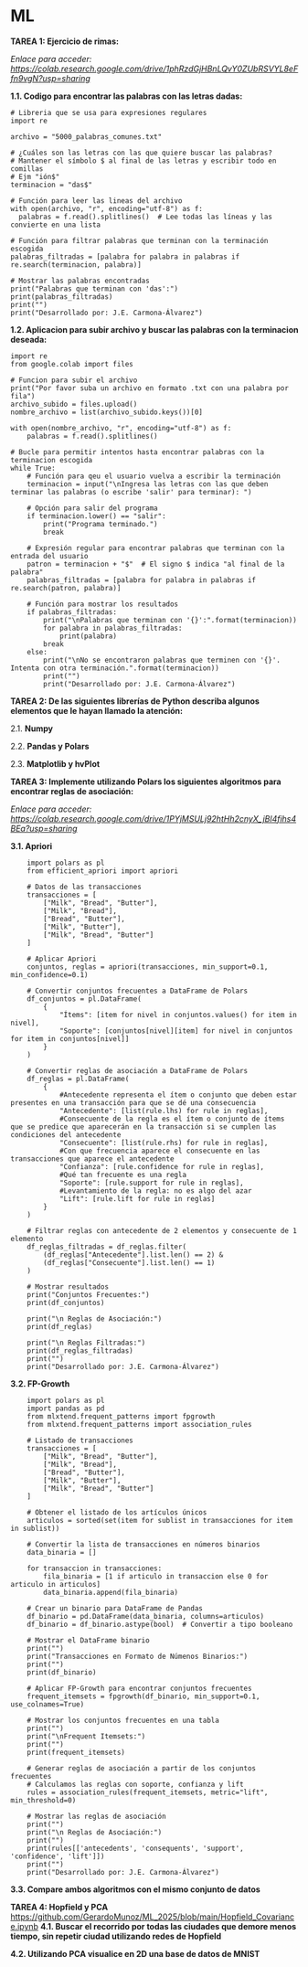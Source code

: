 # ML
**TAREA 1: Ejercicio de rimas:**

_Enlace para acceder: https://colab.research.google.com/drive/1phRzdGjHBnLQvY0ZUbRSVYL8eFfn9vgN?usp=sharing_

**1.1. Codigo para encontrar las palabras con las letras dadas:**

    # Libreria que se usa para expresiones regulares
    import re 
    
    archivo = "5000_palabras_comunes.txt"
    
    # ¿Cuáles son las letras con las que quiere buscar las palabras?
    # Mantener el símbolo $ al final de las letras y escribir todo en comillas
    # Ejm "ión$"
    terminacion = "das$"  
    
    # Función para leer las lineas del archivo
    with open(archivo, "r", encoding="utf-8") as f:
      palabras = f.read().splitlines()  # Lee todas las líneas y las convierte en una lista
    
    # Función para filtrar palabras que terminan con la terminación escogida
    palabras_filtradas = [palabra for palabra in palabras if re.search(terminacion, palabra)]
    
    # Mostrar las palabras encontradas
    print("Palabras que terminan con 'das':")
    print(palabras_filtradas)
    print("")
    print("Desarrollado por: J.E. Carmona-Álvarez")

**1.2. Aplicacion para subir archivo y buscar las palabras con la terminacion deseada:**

    import re
    from google.colab import files
    
    # Funcion para subir el archivo
    print("Por favor suba un archivo en formato .txt con una palabra por fila")
    archivo_subido = files.upload()
    nombre_archivo = list(archivo_subido.keys())[0]
    
    with open(nombre_archivo, "r", encoding="utf-8") as f:
        palabras = f.read().splitlines()  
    
    # Bucle para permitir intentos hasta encontrar palabras con la terminacion escogida
    while True:
        # Función para qeu el usuario vuelva a escribir la terminación
        terminacion = input("\nIngresa las letras con las que deben terminar las palabras (o escribe 'salir' para terminar): ")
    
        # Opción para salir del programa
        if terminacion.lower() == "salir":
            print("Programa terminado.")
            break
    
        # Expresión regular para encontrar palabras que terminan con la entrada del usuario
        patron = terminacion + "$"  # El signo $ indica "al final de la palabra"
        palabras_filtradas = [palabra for palabra in palabras if re.search(patron, palabra)]
    
        # Función para mostrar los resultados
        if palabras_filtradas:
            print("\nPalabras que terminan con '{}':".format(terminacion))
            for palabra in palabras_filtradas:
                print(palabra)
            break  
        else:
            print("\nNo se encontraron palabras que terminen con '{}'. Intenta con otra terminación.".format(terminacion))
            print("")
            print("Desarrollado por: J.E. Carmona-Álvarez")

**TAREA 2: De las siguientes librerías de Python describa algunos elementos que le hayan llamado la atención:**

2.1. **Numpy** 

2.2. **Pandas y Polars**

2.3. **Matplotlib y hvPlot**


**TAREA 3: Implemente utilizando Polars los siguientes algoritmos para encontrar reglas de asociación:**

_Enlace para acceder: https://colab.research.google.com/drive/1PYjMSULj92htHh2cnyX_jBl4fihs4BEa?usp=sharing_

**3.1. Apriori**

        import polars as pl
        from efficient_apriori import apriori 
        
        # Datos de las transacciones
        transacciones = [
            ["Milk", "Bread", "Butter"],
            ["Milk", "Bread"],
            ["Bread", "Butter"],
            ["Milk", "Butter"],
            ["Milk", "Bread", "Butter"]
        ]
        
        # Aplicar Apriori
        conjuntos, reglas = apriori(transacciones, min_support=0.1, min_confidence=0.1)
        
        # Convertir conjuntos frecuentes a DataFrame de Polars
        df_conjuntos = pl.DataFrame(
            {
                "Ítems": [item for nivel in conjuntos.values() for item in nivel],  
                "Soporte": [conjuntos[nivel][item] for nivel in conjuntos for item in conjuntos[nivel]]  
            }
        )
        
        # Convertir reglas de asociación a DataFrame de Polars
        df_reglas = pl.DataFrame(
            {
                #Antecedente representa el ítem o conjunto que deben estar presentes en una transacción para que se dé una consecuencia
                "Antecedente": [list(rule.lhs) for rule in reglas], 
                #Consecuente de la regla es el ítem o conjunto de ítems que se predice que aparecerán en la transacción si se cumplen las condiciones del antecedente
                "Consecuente": [list(rule.rhs) for rule in reglas],  
                #Con que frecuencia aparece el consecuente en las transacciones que aparece el antecedente
                "Confianza": [rule.confidence for rule in reglas],
                #Qué tan frecuente es una regla
                "Soporte": [rule.support for rule in reglas],
                #Levantamiento de la regla: no es algo del azar 
                "Lift": [rule.lift for rule in reglas]
            }
        )
        
        # Filtrar reglas con antecedente de 2 elementos y consecuente de 1 elemento
        df_reglas_filtradas = df_reglas.filter(
            (df_reglas["Antecedente"].list.len() == 2) & 
            (df_reglas["Consecuente"].list.len() == 1)
        )
        
        # Mostrar resultados
        print("Conjuntos Frecuentes:")
        print(df_conjuntos)
        
        print("\n Reglas de Asociación:")
        print(df_reglas)
        
        print("\n Reglas Filtradas:")
        print(df_reglas_filtradas)
        print("")
        print("Desarrollado por: J.E. Carmona-Álvarez")

**3.2. FP-Growth**
       
        import polars as pl
        import pandas as pd
        from mlxtend.frequent_patterns import fpgrowth
        from mlxtend.frequent_patterns import association_rules
        
        # Listado de transacciones
        transacciones = [
            ["Milk", "Bread", "Butter"],
            ["Milk", "Bread"],
            ["Bread", "Butter"],
            ["Milk", "Butter"],
            ["Milk", "Bread", "Butter"]
        ]
        
        # Obtener el listado de los artículos únicos
        articulos = sorted(set(item for sublist in transacciones for item in sublist))
        
        # Convertir la lista de transacciones en números binarios
        data_binaria = []
        
        for transaccion in transacciones:
            fila_binaria = [1 if articulo in transaccion else 0 for articulo in articulos]
            data_binaria.append(fila_binaria)
        
        # Crear un binario para DataFrame de Pandas
        df_binario = pd.DataFrame(data_binaria, columns=articulos)
        df_binario = df_binario.astype(bool)  # Convertir a tipo booleano
        
        # Mostrar el DataFrame binario
        print("")
        print("Transacciones en Formato de Númenos Binarios:")
        print("")
        print(df_binario)
        
        # Aplicar FP-Growth para encontrar conjuntos frecuentes
        frequent_itemsets = fpgrowth(df_binario, min_support=0.1, use_colnames=True)
        
        # Mostrar los conjuntos frecuentes en una tabla
        print("")
        print("\nFrequent Itemsets:")
        print("")
        print(frequent_itemsets)
        
        # Generar reglas de asociación a partir de los conjuntos frecuentes
        # Calculamos las reglas con soporte, confianza y lift
        rules = association_rules(frequent_itemsets, metric="lift", min_threshold=0)
        
        # Mostrar las reglas de asociación
        print("")
        print("\n Reglas de Asociación:")
        print("")
        print(rules[['antecedents', 'consequents', 'support', 'confidence', 'lift']])
        print("")
        print("Desarrollado por: J.E. Carmona-Álvarez")

**3.3. Compare ambos algoritmos con el mismo conjunto de datos**

**TAREA 4: Hopfield y PCA**
https://github.com/GerardoMunoz/ML_2025/blob/main/Hopfield_Covariance.ipynb
**4.1. Buscar el recorrido por todas las ciudades que demore menos tiempo, sin repetir ciudad utilizando redes de Hopfield**

**4.2. Utilizando PCA visualice en 2D una base de datos de MNIST**
